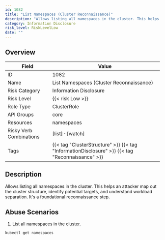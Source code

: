```yaml
---
id: 1082
title: "List Namespaces (Cluster Reconnaissance)"
description: "Allows listing all namespaces in the cluster. This helps an attacker map out the cluster structure, identify potential targets, and understand workload separation. It's a foundational reconnaissance step."
category: Information Disclosure
risk_level: RiskLevelLow
date: ""
---
```


## Overview

| Field                   | Value                                                                                           |
| ----------------------- | ----------------------------------------------------------------------------------------------- |
| ID                      | 1082                                                                                            |
| Name                    | List Namespaces (Cluster Reconnaissance)                                                        |
| Risk Category           | Information Disclosure                                                                          |
| Risk Level              | {{< risk Low >}}                                                                                |
| Role Type               | ClusterRole                                                                                     |
| API Groups              | core                                                                                            |
| Resources               | namespaces                                                                                      |
| Risky Verb Combinations | [list] · [watch]                                                                                |
| Tags                    | {{< tag "ClusterStructure" >}} {{< tag "InformationDisclosure" >}} {{< tag "Reconnaissance" >}} |

## Description

Allows listing all namespaces in the cluster. This helps an attacker map out the cluster structure, identify potential targets, and understand workload separation. It's a foundational reconnaissance step.

## Abuse Scenarios

1. List all namespaces in the cluster.

```bash
kubectl get namespaces

```
